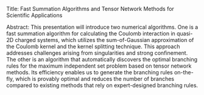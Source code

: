 Title: 
Fast Summation Algorithms and Tensor Network Methods for Scientific Applications

Abstract: 
This presentation will introduce two numerical algorithms.
One is a fast summation algorithm for calculating the Coulomb interaction in quasi-2D charged systems, which utilizes the sum-of-Gaussian approximation of the Coulomb kernel and the kernel splitting technique. This approach addresses challenges arising from singularities and strong confinement.
The other is an algorithm that automatically discovers the optimal branching rules for the maximum independent set problem based on tensor network methods. Its efficiency enables us to generate the branching rules on-the-fly, which is provably optimal and reduces the number of branches compared to existing methods that rely on expert-designed branching rules.